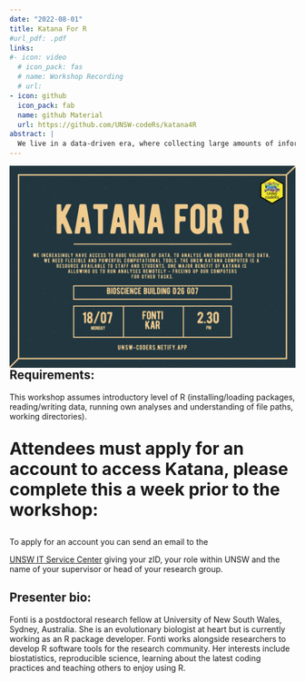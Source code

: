 ```yaml
---
date: "2022-08-01"
title: Katana For R 
#url_pdf: .pdf
links:
#- icon: video
  # icon_pack: fas
  # name: Workshop Recording 
  # url: 
- icon: github
  icon_pack: fab
  name: github Material
  url: https://github.com/UNSW-codeRs/katana4R
abstract: |
  We live in a data-driven era, where collecting large amounts of information is becoming increasingly more accessible. There is now an unprecedented demand for more flexible and powerful computational tools in order to understand our data. The UNSW Katana computer cluster fulfils this criteria by providing student and staff computational resources to aid their research. One major benefit of Katana is the ability for users to run their computationally heavy analyses remotely - this frees up their own computer for other tasks. While Katana has been described as 'easy to access', the initial learning curve can be daunting. In this workshop, I will guide attendees on how to getting started with Katana and how to run analyses on it. I will focus on the application of Katana in the context of 'R' analyses, however there over 100 different software available for users to explore. I hope attendees can walk away from this workshop feeling more confident and equipped to use this untapped resource.
---
```

<img src="katana_workshop.png" width=1450 style = "margin-left: 0px; margin-right: 0px; float:right;">


## Requirements:
This workshop assumes introductory level of R (installing/loading packages, reading/writing data, running own analyses and understanding of file paths, working directories). 

<p style="font-weight: bold; font-size:30px"> Attendees must apply for an account to access Katana, please complete this a week prior to the workshop: </p> To apply for an account you can send an email to the <p><a href="mailto:ITServiceCentre@unsw.edu.au">UNSW IT Service Center</a> giving your zID, your role within UNSW and the name of your supervisor or head of your research group.



## Presenter bio:

Fonti is a postdoctoral research fellow at University of New South Wales, Sydney, Australia. She is an evolutionary biologist at heart but is currently working as an R package developer. Fonti works alongside researchers to develop R software tools for the research community. Her interests include biostatistics, reproducible science, learning about the latest coding practices and teaching others to enjoy using R. 

